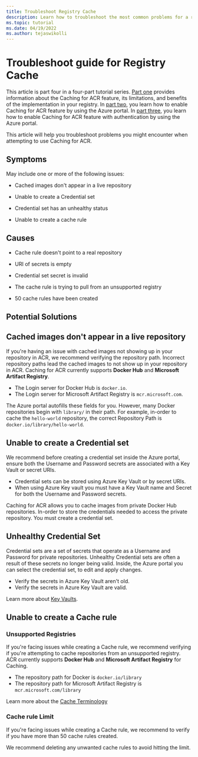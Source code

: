 ```yaml
---
title: Troubleshoot Registry Cache
description: Learn how to troubleshoot the most common problems for a registry that's enabled with the Registry Cache feature.
ms.topic: tutorial
ms.date: 04/19/2022
ms.author: tejaswikolli
---
```


# Troubleshoot guide for Registry Cache

This article is part four in a four-part tutorial series. [Part one](tutorial-registry-cache.md) provides information about the Caching for ACR feature, its limitations, and benefits of the implementation in your registry. In [part two](tutorial-enable-registry-cache.md), you learn how to enable Caching for ACR feature by using the Azure portal. In [part three](tutorial-enable-registry-cache-auth.md), you learn how to enable Caching for ACR feature with authentication by using the Azure portal.

This article will help you troubleshoot problems you might encounter when attempting to use Caching for ACR.

## Symptoms

May include one or more of the following issues: 

- Cached images don't appear in a live repository 

- Unable to create a Credential set

- Credential set has an unhealthy status

- Unable to create a cache rule

## Causes 

- Cache rule doesn't point to a real repository

- URI of secrets is empty 

- Credential set secret is invalid

- The cache rule is trying to pull from an unsupported registry

- 50 cache rules have been created

## Potential Solutions

## Cached images don't appear in a live repository 

If you're having an issue with cached images not showing up in your repository in ACR, we recommend verifying the repository path. Incorrect repository paths lead the cached images to not show up in your repository in ACR. Caching for ACR currently supports **Docker Hub** and **Microsoft Artifact Registry**.  

- The Login server for Docker Hub is `docker.io`.
- The Login server for Microsoft Artifact Registry is `mcr.microsoft.com`.

The Azure portal autofills these fields for you. However, many Docker repositories begin with `library/` in their path. For example, in-order to cache the `hello-world` repository, the correct Repository Path is `docker.io/library/hello-world`. 

## Unable to create a Credential set

We recommend before creating a credential set inside the Azure portal, ensure both the Username and Password secrets are associated with a Key Vault or secret URIs.

- Credential sets can be stored using Azure Key Vault or by secret URIs. 
- When using Azure Key vault you must have a Key Vault name and Secret for both the Username and Password secrets. 

Caching for ACR allows you to cache images from private Docker Hub repositories. In-order to store the credentials needed to access the private repository. You must create a credential set. 

## Unhealthy Credential Set

Credential sets are a set of secrets that operate as a Username and Password for private repositories. Unhealthy Credential sets are often a result of these secrets no longer being valid. Inside, the Azure portal you can select the credential set, to edit and apply changes.

- Verify the secrets in Azure Key Vault aren't old. 
- Verify the secrets in Azure Key Vault are valid.

Learn more about [Key Vaults][create-and-store-keyvault-credentials].

## Unable to create a Cache rule

### Unsupported Registries 

If you're facing issues while creating a Cache rule, we recommend verifying if you're attempting to cache repositories from an unsupported registry. ACR currently supports **Docker Hub** and **Microsoft Artifact Registry** for Caching.

- The repository path for Docker is `docker.io/library`
- The repository path for Microsoft Artifact Registry is `mcr.microsoft.com/library`

Learn more about the [Cache Terminology](tutorial-enable-registry-cache.md#Terminology)

### Cache rule Limit

If you're facing issues while creating a Cache rule, we recommend to verify if you have more than 50 cache rules created. 

We recommend deleting any unwanted cache rules to avoid hitting the limit. 

<!-- LINKS - External -->
[create-and-store-keyvault-credentials]:../key-vault/secrets/quick-create-portal.md